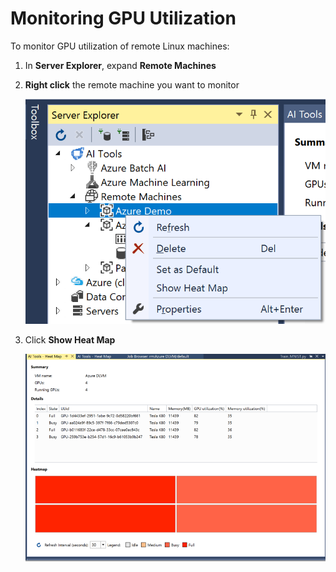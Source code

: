 # Monitoring GPU Utilization
To monitor GPU utilization of remote Linux machines:

1. In **Server Explorer**, expand **Remote Machines**
2. **Right click** the remote machine you want to monitor
    
    ![gpu heatmap](media\monitor-gpu\gpu-heatmap-0.png)

2. Click **Show Heat Map**
    
    ![gpu heatmap](media\monitor-gpu\heatmap.png)
    